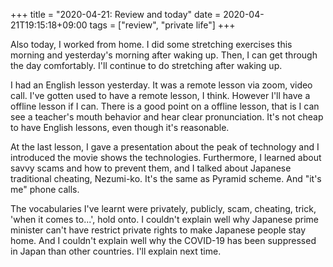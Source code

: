 +++
title =  "2020-04-21: Review and today"
date = 2020-04-21T19:15:18+09:00
tags = ["review", "private life"]
+++

Also today, I worked from home.
I did some stretching exercises this morning and yesterday's morning
after waking up.
Then, I can get through the day comfortably.
I'll continue to do stretching after waking up.

I had an English lesson yesterday.
It was a remote lesson via zoom, video call.
I've gotten used to have a remote lesson, I think.
However I'll have a offline lesson if I can.
There is a good point on a offline lesson,
that is I can see a teacher's mouth behavior and hear clear pronunciation.
It's not cheap to have English lessons, even though it's reasonable.

At the last lesson, I gave a presentation about the peak of technology
and I introduced the movie shows the technologies.
Furthermore, I learned about savvy scams and how to prevent them,
and I talked about Japanese traditional cheating, Nezumi-ko.
It's the same as Pyramid scheme.
And "it's me" phone calls.

The vocabularies I've learnt were privately, publicly, scam, cheating, trick,
'when it comes to...', hold onto.
I couldn't explain well why Japanese prime minister
can't have restrict private rights to make Japanese people stay home.
And I couldn't explain well why the COVID-19 has been suppressed in Japan than other countries.
I'll explain next time.
